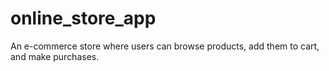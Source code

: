 # online_store_app
An e-commerce store where users can browse products, add them to cart, and make purchases.
